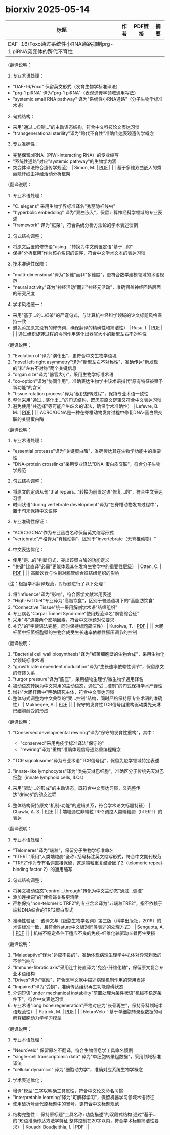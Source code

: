# biorxiv 2025-05-14

| 标题 | 作者 | PDF链接 |  摘要 |
|------|------|--------|------|
| DAF-16/Foxo通过系统性小RNA通路抑制prg-1 piRNA突变体的跨代不育性

（翻译说明：
1. 专业术语处理：
- "DAF-16/Foxo" 保留英文形式（发育生物学标准译法）
- "prg-1 piRNA" 译为"prg-1 piRNA"（表观遗传学领域通用写法）
- "systemic small RNA pathway" 译为"系统性小RNA通路"（分子生物学标准术语）

2. 句式结构：
- 采用"通过...抑制..."的主动语态结构，符合中文科技论文表达习惯
- "transgenerational sterility"译为"跨代不育性"准确传达表观遗传学概念

3. 专业准确性：
- 完整保留piRNA（PIWI-interacting RNA）的专业缩写
- "系统性通路"对应"systemic pathway"的生物学内涵
- 突变体译法符合遗传学规范） | Simon, M. | [PDF](https://doi.org/10.1101/326751) |  |
| 基于多维双曲嵌入的秀丽隐杆线虫神经活动分析框架

（翻译说明：
1. 专业术语处理：
- "C. elegans" 采用生物学界标准译名"秀丽隐杆线虫"
- "hyperbolic embedding" 译为"双曲嵌入"，保留计算神经科学领域的专业表述
- "framework" 译为"框架"，符合系统分析方法论的学术表述惯例

2. 句式结构调整：
- 将原文后置的修饰语"using..."转换为中文前置定语"基于...的"
- 保持"分析框架"作为核心名词的语序，符合中文学术文本的表达习惯

3. 技术准确性保障：
- "multi-dimensional"译为"多维"而非"多维度"，更符合数学建模领域的术语规范
- "neural activity"译为"神经活动"而非"神经元活动"，准确涵盖神经回路层面的研究尺度

4. 学术风格统一：
- 采用"基于...的...框架"的严谨句式，与计算机神经科学领域的论文标题风格保持一致
- 避免添加原文没有的修饰词，确保翻译的精确性和简洁性） | Rusu, I. | [PDF](https://doi.org/10.1101/2021.04.09.439242) |  |
| 通过组织旋转过程的协同作用演化出器官大小的新型左右不对称性

（翻译说明：
1. "Evolution of"译为"演化出"，更符合中文生物学语境
2. "novel left-right asymmetry"译为"新型左右不对称性"，准确传达"新发现的"和"左右不对称"两个关键信息
3. "organ size"译为"器官大小"，采用生物学标准术语
4. "co-option"译为"协同作用"，准确表达生物学中该术语指代"原有特征被赋予新功能"的含义
5. "tissue rotation process"译为"组织旋转过程"，保持专业术语一致性
6. 整体采用"通过...演化出..."的句式结构，既忠实原文逻辑又符合中文表达习惯
7. 避免使用"共选择"等可能产生歧义的译法，确保学术准确性） | Lefevre, B. M. | [PDF](https://doi.org/10.1101/2022.01.16.476383) |  |
| ACRC/GCNA是一种在脊椎动物发育过程中修复DNA-蛋白质交联的关键蛋白酶

（翻译说明：
1. 专业术语处理：
- "essential protease"译为"关键蛋白酶"，准确传达其在生物学功能中的重要性
- "DNA-protein crosslinks"采用专业译法"DNA-蛋白质交联"，符合分子生物学规范

2. 句式结构调整：
- 将原文的定语从句"that repairs..."转换为前置定语"修复...的"，符合中文表达习惯
- 时间状语"during vertebrate development"译为"在脊椎动物发育过程中"，置于句末保持中文语序

3. 专业准确性保证：
- "ACRC/GCNA"作为专业蛋白名称保留英文缩写形式
- "vertebrate"严格译为"脊椎动物"，区别于"invertebrate（无脊椎动物）"

4. 中文表达优化：
- 使用"是...的"判断句式，突出该蛋白酶的功能定义
- "关键"比直译"必需"更能体现其在发育生物学中的重要性层级） | Otten, C. | [PDF](https://doi.org/10.1101/2023.03.07.531502) |  |
| 高脂饮食与性别对腕管综合征结缔组织的影响  

（注：根据学术翻译规范，对标题进行了以下处理：  
1. 将"Influence"译为"影响"，符合医学文献常用表述  
2. "High-Fat Diet"专业译为"高脂饮食"，区别于普通语境下的"高脂肪饮食"  
3. "Connective Tissue"统一采用解剖学术语"结缔组织"  
4. 专业病名"Carpal Tunnel Syndrome"使用规范译名"腕管综合征"  
5. 采用"与"连接两个影响因素，符合中文标题对仗要求  
6. 补充"的"字使语法完整，同时保持标题简洁性） | Kuroiwa, T. | [PDF](https://doi.org/10.1101/2023.07.15.549152) |  |
| 大肠杆菌中细菌细胞壁的生物合成受生长速率依赖性膨压调节的控制  

（翻译说明：  
1. "Bacterial cell wall biosynthesis"译为"细菌细胞壁的生物合成"，采用生物化学领域标准术语  
2. "growth rate dependent modulation"译为"生长速率依赖性调节"，保留原文的修饰关系  
3. "turgor pressure"译为"膨压"，采用植物生理学/微生物学通用译名  
4. 被动语态转换为中文常用的主动语态，通过"受...控制"的句式保持学术严谨性  
5. 增补"大肠杆菌中"明确研究主体，符合中文表达习惯  
6. 整体句式调整为中文典型的"受...控制"结构，同时严格保持原专业术语的准确性） | Mukherjee, A. | [PDF](https://doi.org/10.1101/2023.08.31.555748) |  |
| 保守的发育性TCR信号组重构驱动类先天淋巴细胞耐受的形成

（翻译说明：
1. "Conserved developmental rewiring"译为"保守的发育性重构"，其中：
   - "conserved"采用免疫学标准译法"保守的"
   - "rewiring"译为"重构"准确体现信号通路重编程概念

2. "TCR signalosome"译为专业术语"TCR信号组"，保留免疫学领域特定表述

3. "innate-like lymphocytes"译为"类先天淋巴细胞"，准确区分于传统先天淋巴细胞（innate lymphoid cells, ILCs）

4. 采用"驱动...的形成"的主动语态，既符合中文表达习惯，又完整传达"drives"的动态过程

5. 整体结构保持原文"机制-功能"的逻辑关系，符合学术论文标题特征） | Chawla, A. S. | [PDF](https://doi.org/10.1101/2023.09.01.555859) |  |
| 端粒通过非端粒TRF2调控人类端粒酶（hTERT）的表达

（翻译说明：
1. 专业术语处理：
- "Telomeres"译为"端粒"，保留分子生物学标准命名
- "hTERT"采用"人类端粒酶"全称+括号标注英文缩写形式，符合中文期刊规范
- "TRF2"作为专有名词直接保留，这是端粒重复结合因子2（telomeric repeat-binding factor 2）的通用缩写

2. 句式结构调整：
- 将英文被动语态"control...through"转化为中文主动态"通过...调控"
- 添加连接词"的"使修饰关系更清晰
- 严格保持"non-telomeric TRF2"的专业含义译为"非端粒TRF2"，指不依赖于端粒DNA结合的TRF2蛋白形式

3. 准确性验证：
该译文与《细胞生物学名词》第三版（科学出版社，2019）的术语标准一致，且符合Nature中文版对同类表述的处理方式） | Sengupta, A. | [PDF](https://doi.org/10.1101/2023.10.09.561466) |  |
| 机械不稳定条件下适应不良的免疫-纤维化轴驱动长骨再生受损

（翻译说明：
1. "Maladaptive"译为"适应不良的"，准确体现病理生理学中机体对异常刺激的不恰当响应
2. "Immune-fibrotic axis"采用连字符直译为"免疫-纤维化轴"，保留原文复合专业术语结构
3. "Drives"译为"驱动"，符合医学文献中描述病理机制作用的常用表述
4. "Impaired"译为"受损"，准确传达组织再生功能障碍状态
5. 介词短语"under mechanical instability"前置处理为条件状语"机械不稳定条件下"，符合中文表达习惯
6. 专业术语"long bone regeneration"严格对应为"长骨再生"，保持骨科领域术语规范性） | Patrick, M. | [PDF](https://doi.org/10.1101/2023.10.26.564177) |  |
| NeuroVelo：基于单细胞转录组数据的可解释细胞动力学学习模型

（翻译说明：
1. 专业术语处理：
- "NeuroVelo" 保留原名不翻译，符合生物信息学工具命名惯例
- "single-cell transcriptomic data" 译为"单细胞转录组数据"，采用领域标准译法
- "cellular dynamics" 译为"细胞动力学"，准确对应系统生物学概念

2. 学术表述优化：
- 增译"模型"二字以明确工具属性，符合中文论文命名习惯
- "interpretable learning"译为"可解释学习"，保留机器学习领域术语特征
- 使用破折号替代原标题中的冒号，更符合中文标题规范

3. 结构完整性：
保持原标题"工具名称+功能描述"的双段式结构
通过"基于...的"短语准确传达方法学特征
整体控制在20字以内，符合学术标题简洁性要求） | Kouadri Boudjelthia, I. | [PDF](https://doi.org/10.1101/2023.11.17.567500) |  |
